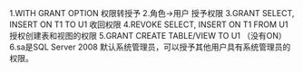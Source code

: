 1.WITH GRANT OPTION 权限转授予
2.角色→用户
授予权限
3.GRANT SELECT, INSERT ON T1 TO U1
收回权限
4.REVOKE SELECT, INSERT ON T1 FROM U1 
授权创建表和视图的权限
5.GRANT CREATE TABLE/VIEW TO U1 （没有ON）
6.sa是SQL Server 2008 默认系统管理员，可以授予其他用户具有系统管理员的权限。